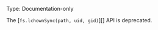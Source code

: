 
Type: Documentation-only

The [`fs.lchownSync(path, uid, gid)`][] API is deprecated.

<a id="DEP0039"></a>
